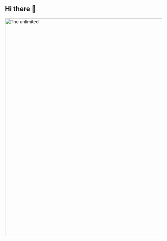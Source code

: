 ## Hi there 👋

<img src="https://github.com/BagaB7/BagaB7/commit/5b95879bbf9cdef85bb3e25374ed4578b32e6b8"  alt="The unlimited" width="700">

